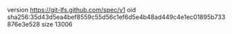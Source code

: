 version https://git-lfs.github.com/spec/v1
oid sha256:35d43d5ea4bef8559c55d56c1ef6d5e4b48ad449c4e1ec01895b733876e3e528
size 13006
